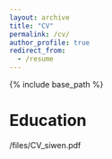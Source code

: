 ```yaml
---
layout: archive
title: "CV"
permalink: /cv/
author_profile: true
redirect_from:
  - /resume
---
```


{% include base_path %}

Education
======
/files/CV_siwen.pdf
